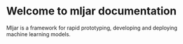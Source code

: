 # Welcome to mljar documentation

Mljar is a framework for rapid prototyping, developing and deploying machine learning models.
